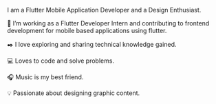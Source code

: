 I am a Flutter Mobile Application Developer and a Design Enthusiast.

📱 I’m working as a Flutter Developer Intern and contributing to frontend development for mobile based applications using flutter.

✒️ I love exploring and sharing technical knowledge gained.

💻 Loves to code and solve problems.

🎧 Music is my best friend.

💡 Passionate about designing graphic content.




<!---
rohith18n/rohith18n is a ✨ special ✨ repository because its `README.md` (this file) appears on your GitHub profile.
You can click the Preview link to take a look at your changes.
--->
